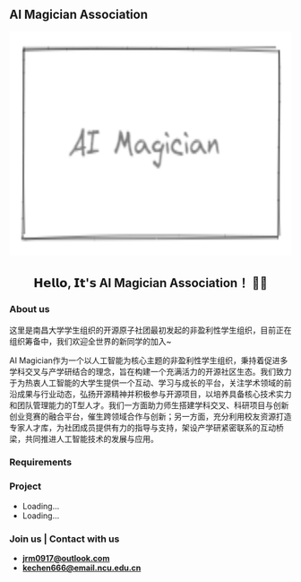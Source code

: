 ## AI Magician Association

<p align="center">
    <img alt="AI Magician Association" src="../image/AI Magician Association.png" height="400">
</p>

<h2 align="center"> 𝗛𝗲𝗹𝗹𝗼, 𝗜𝘁'𝘀 AI Magician Association！ 👨‍💻 </h2>
<!--
<p align="center">
  <samp>
    <a href="https://github.com/NCUSCC"><b>Github</b></a> ∙ 
    <a href="https://ncuscc.github.io/"><b>Homepage</b></a> ∙
      <a href="https://ncuscc.github.io/Contact"><b>Contact</b></a> 
  </samp>
</p>
-->

### About us

这里是南昌大学学生组织的开源原子社团最初发起的非盈利性学生组织，目前正在组织筹备中，我们欢迎全世界的新同学的加入~

AI Magician作为一个以人工智能为核心主题的非盈利性学生组织，秉持着促进多学科交叉与产学研结合的理念，旨在构建一个充满活力的开源社区生态。我们致力于为热衷人工智能的大学生提供一个互动、学习与成长的平台，关注学术领域的前沿成果与行业动态，弘扬开源精神并积极参与开源项目，以培养具备核心技术实力和团队管理能力的T型人才。我们一方面助力师生搭建学科交叉、科研项目与创新创业竞赛的融合平台，催生跨领域合作与创新；另一方面，充分利用校友资源打造专家人才库，为社团成员提供有力的指导与支持，架设产学研紧密联系的互动桥梁，共同推进人工智能技术的发展与应用。

### Requirements

### Project

- Loading...
- Loading...

### Join us | Contact with us

- [**jrm0917@outlook.com**](mailto:jrm0917@outlook.com)
- [**kechen666@email.ncu.edu.cn**](mailto:kechen666@email.ncu.edu.cn)

